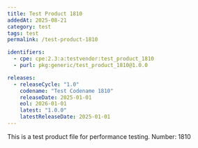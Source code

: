 ```yaml
---
title: Test Product 1810
addedAt: 2025-08-21
category: test
tags: test
permalink: /test-product-1810

identifiers:
  - cpe: cpe:2.3:a:testvendor:test_product_1810
  - purl: pkg:generic/test_product_1810@1.0.0

releases:
  - releaseCycle: "1.0"
    codename: "Test Codename 1810"
    releaseDate: 2025-01-01
    eol: 2026-01-01
    latest: "1.0.0"
    latestReleaseDate: 2025-01-01
---
```


This is a test product file for performance testing. Number: 1810
